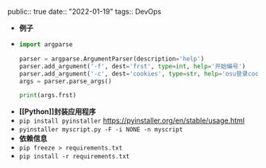 public:: true
date:: "2022-01-19"
tags:: DevOps

- **例子**
- ```python
  import argparse
  
  parser = argparse.ArgumentParser(description='help')
  parser.add_argument('-f', dest='frst', type=int, help='开始编号')
  parser.add_argument('-c', dest='cookies', type=str, help='osu登录cookies. e.g. -c "cookiess"')
  args = parser.parse_args()
  
  print(args.frst)
  ```
- **[[Python]]封装应用程序**
- `pip install pyinstaller` https://pyinstaller.org/en/stable/usage.html
- `pyinstaller myscript.py -F -i NONE -n myscript`
- **依赖信息**
- `pip freeze > requirements.txt`
- `pip install -r requirements.txt`